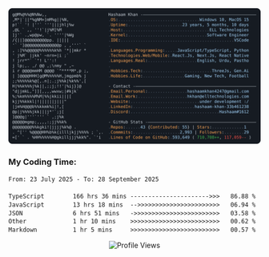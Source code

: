 <a href="https://github.com/HashaamKhan19/HashaamKhan19">
  <picture>
    <source media="(prefers-color-scheme: dark)" srcset="https://raw.githubusercontent.com/HashaamKhan19/HashaamKhan19/main/dark_mode.svg">
    <img alt="Hashaam Khan's GitHub Profile README" src="https://raw.githubusercontent.com/HashaamKhan19/HashaamKhan19/main/dark_mode.svg">
  </picture>
</a>

<h3>My Coding Time:</h1>
<!--START_SECTION:waka-->

```txt
From: 23 July 2025 - To: 28 September 2025

TypeScript        166 hrs 36 mins ---------------------->>>   86.88 %
JavaScript        13 hrs 18 mins  -->>>>>>>>>>>>>>>>>>>>>>>   06.94 %
JSON              6 hrs 51 mins   ->>>>>>>>>>>>>>>>>>>>>>>>   03.58 %
Other             1 hr 10 mins    >>>>>>>>>>>>>>>>>>>>>>>>>   00.62 %
Markdown          1 hr 5 mins     >>>>>>>>>>>>>>>>>>>>>>>>>   00.57 %
```

<!--END_SECTION:waka-->

<p align="center">
  <img src="https://komarev.com/ghpvc/?username=HashaamKhan19&color=grey&style=for-the-badge&abbreviated=true" alt="Profile Views"/>
</p>
